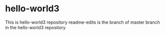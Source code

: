 # hello-world3
This is hello-world3 repository
readme-edits is the branch of master branch in the
hello-world3 repository
